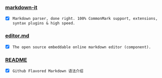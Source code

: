 ### [markdown-it](https://github.com/markdown-it/markdown-it)  
  - [X] `Markdown parser, done right. 100% CommonMark support, extensions, syntax plugins & high speed.`
### [editor.md](https://github.com/pandao/editor.md)  
  - [X] `The open source embeddable online markdown editor (component).`
### [README](https://github.com/guodongxiaren/README)  
  - [X] `Github Flavored Markdown 语法介绍` 
